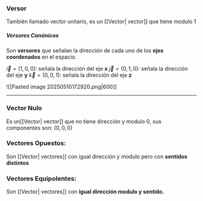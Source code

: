 ### Versor
También llamado vector unitario, es un [[Vector| vector]] que tiene modulo 1
##### Versores Canónicos
Son **versores** que señalan la dirección de cada uno de los **ejes coordenados** en el espacio. 

$\vec{i}=(1, 0,0)$: señala la dirección del eje **x**
$\vec{j}=(0, 1,0)$: señala la dirección del eje **y**
$\vec{k}=(0, 0,1)$: señala la dirección del eje **z**

![[Pasted image 20250510172920.png|600]]

---
### Vector Nulo
Es un[[Vector| vector]] que no tiene dirección y modulo 0, sus componentes son: $(0, 0,0)$

### Vectores Opuestos:
Son [[Vector| vectores]] con igual dirección y modulo pero con **sentidos distintos**

### Vectores Equipolentes:
Son [[Vector| vectores]] con **igual dirección modulo y sentido.**